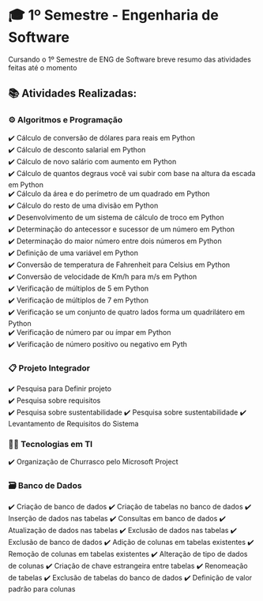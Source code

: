 # 🎓 1º Semestre - Engenharia de Software

Cursando o 1º Semestre de ENG de Software breve resumo das atividades feitas até o momento

## 📚 Atividades Realizadas:

### ⚙️ Algoritmos e Programação

✔️ Cálculo de conversão de dólares para reais em Python  
✔️ Cálculo de desconto salarial em Python  
✔️ Cálculo de novo salário com aumento em Python  
✔️ Cálculo de quantos degraus você vai subir com base na altura da escada em Python   
✔️ Cálculo da área e do perímetro de um quadrado em Python  
✔️ Cálculo do resto de uma divisão em Python  
✔️ Desenvolvimento de um sistema de cálculo de troco em Python  
✔️ Determinação do antecessor e sucessor de um número em Python  
✔️ Determinação do maior número entre dois números em Python  
✔️ Definição de uma variável em Python  
✔️ Conversão de temperatura de Fahrenheit para Celsius em Python  
✔️ Conversão de velocidade de Km/h para m/s em Python  
✔️ Verificação de múltiplos de 5 em Python  
✔️ Verificação de múltiplos de 7 em Python  
✔️ Verificação se um conjunto de quatro lados forma um quadrilátero em Python  
✔️ Verificação de número par ou ímpar em Python  
✔️ Verificação de número positivo ou negativo em Pyth

### 📋 Projeto Integrador

✔️ Pesquisa para Definir projeto  
✔️ Pesquisa sobre requisitos  
✔️ Pesquisa sobre sustentabilidade
✔️ Pesquisa sobre sustentabilidade
✔️ Levantamento de Requisitos do Sistema


### 🧑‍💻 Tecnologias em TI

✔️ Organização de Churrasco pelo Microsoft Project

### 🗃️ Banco de Dados
✔️ Criação de banco de dados
✔️ Criação de tabelas no banco de dados
✔️ Inserção de dados nas tabelas
✔️ Consultas em banco de dados
✔️ Atualização de dados nas tabelas
✔️ Exclusão de dados nas tabelas
✔️ Exclusão de banco de dados
✔️ Adição de colunas em tabelas existentes
✔️ Remoção de colunas em tabelas existentes
✔️ Alteração de tipo de dados de colunas
✔️ Criação de chave estrangeira entre tabelas
✔️ Renomeação de tabelas
✔️ Exclusão de tabelas do banco de dados
✔️ Definição de valor padrão para colunas
